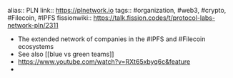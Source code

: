 ---
---

alias:: PLN
link:: https://plnetwork.io
tags:: #organization, #web3, #crypto, #Filecoin, #IPFS
fissionwiki:: https://talk.fission.codes/t/protocol-labs-network-pln/2311

- The extended network of companies in the #IPFS and #Filecoin ecosystems
- See also [[blue vs green teams]]
- https://www.youtube.com/watch?v=RXt65xbyq6c&feature
-